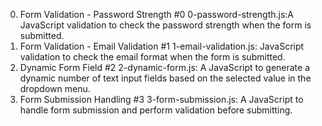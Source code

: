 0. Form Validation - Password Strength  #0
   0-password-strength.js:A JavaScript validation to check the password strength when the form is submitted.
1. Form Validation - Email Validation  #1
   1-email-validation.js: JavaScript validation to check the email format when the form is submitted.
2. Dynamic Form Field #2
   2-dynamic-form.js: A JavaScript to generate a dynamic number of text input fields based on the selected value in the dropdown menu.
3. Form Submission Handling  #3
   3-form-submission.js: A JavaScript to handle form submission and perform validation before submitting.